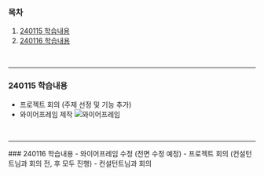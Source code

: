 ### 목차
1. [240115 학습내용](#240115)
2. [240116 학습내용](#2401156)

<br>
<hr>

### 240115 학습내용
- 프로젝트 회의 (주제 선정 및 기능 추가)
- 와이어프레임 제작
![와이어프레임](/uploads/9ed17374f1a0891e0744dff749c7453a/롤링.png)

<br>
<hr>
### 240116 학습내용
- 와이어프레임 수정 (전면 수정 예정)
- 프로젝트 회의 (컨설턴트님과 회의 전, 후 모두 진행)
- 컨설턴트님과 회의
